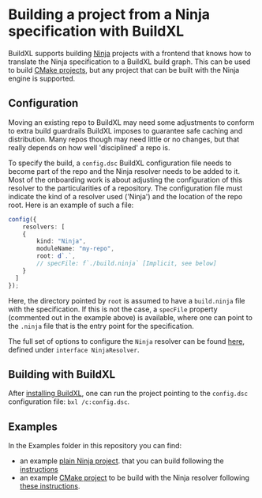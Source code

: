 # Building a project from a Ninja specification with BuildXL
BuildXL supports building [Ninja](https://ninja-build.org/) projects with a frontend that knows how to translate the Ninja specification to a BuildXL build graph. 
This can be used to build [CMake projects](cmake-builds-with-ninja.md), but any project that can be built with the Ninja engine is supported. 

## Configuration
Moving an existing repo to BuildXL may need some adjustments to conform to extra build guardrails BuildXL imposes to guarantee safe caching and distribution.
Many repos though may need little or no changes, but that really depends on how well 'disciplined' a repo is.

To specify the build, a `config.dsc` BuildXL configuration file needs to become part of the repo and the Ninja resolver needs to be added to it.
Most of the onboarding work is about adjusting the configuration of this resolver to the particularities of a repository.
The configuration file must indicate the kind of a resolver used ('Ninja') and the location of the repo root. 
Here is an example of such a file:
```typescript
config({
    resolvers: [
    {
        kind: "Ninja",
        moduleName: "my-repo",
        root: d`.`,
        // specFile: f`./build.ninja` [Implicit, see below]
    }
  ]
});
```

Here, the directory pointed by `root` is assumed to have a `build.ninja` file with the specification.
If this is not the case, a `specFile` property (commented out in the example above) is available, where one can point to the `.ninja` file that is the entry point for the specification.

The full set of options to configure the `Ninja` resolver can be found [here](../../../Public/Sdk/Public/Prelude/Prelude.Configuration.Resolvers.dsc), defined under `interface NinjaResolver`.

## Building with BuildXL
After [installing BuildXL](../../Wiki/Installation.md), one can run the project pointing to the `config.dsc` configuration file: `bxl /c:config.dsc`. 

## Examples
In the Examples folder in this repository you can find:
- an example [plain Ninja project](../../../Examples/NinjaHelloWorld/). that you can build following the [instructions](../../../Examples/NinjaHelloWorld/README.md)
- an example [CMake project](../../../Examples/CMakeNinjaHelloWorld) to be build with the Ninja resolver following [these instructions](../../../Examples/CMakeNinjaHelloWorld/README.md).